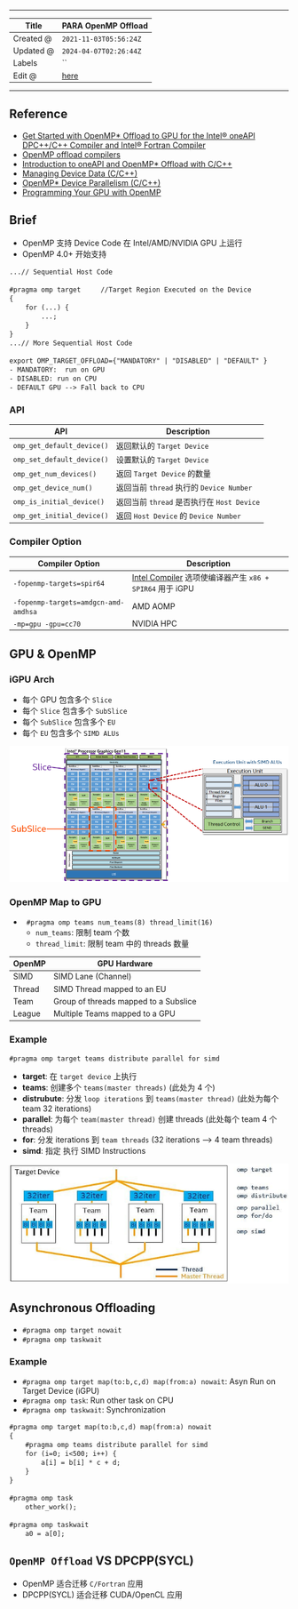 -----

| Title     | PARA OpenMP Offload                               |
| --------- | ------------------------------------------------- |
| Created @ | `2021-11-03T05:56:24Z`                            |
| Updated @ | `2024-04-07T02:26:44Z`                            |
| Labels    | \`\`                                              |
| Edit @    | [here](https://github.com/junxnone/opt/issues/24) |

-----

## Reference

  - [Get Started with OpenMP\* Offload to GPU for the Intel® oneAPI
    DPC++/C++ Compiler and Intel® Fortran
    Compiler](https://www.intel.com/content/www/us/en/develop/documentation/get-started-with-cpp-fortran-compiler-openmp/top.html)
  - [OpenMP offload
    compilers](https://github.com/ye-luo/openmp-target/wiki/OpenMP-offload-compilers)
  - [Introduction to oneAPI and OpenMP\* Offload with
    C/C++](https://github.com/oneapi-src/oneAPI-samples/blob/master/DirectProgramming/C%2B%2B/Jupyter/OpenMP-offload-training/intro/intro.ipynb)
  - [Managing Device Data
    (C/C++)](https://github.com/oneapi-src/oneAPI-samples/blob/master/DirectProgramming/C%2B%2B/Jupyter/OpenMP-offload-training/datatransfer/datatransfer.ipynb)
  - [OpenMP\* Device Parallelism
    (C/C++)](https://github.com/oneapi-src/oneAPI-samples/blob/master/DirectProgramming/C%2B%2B/Jupyter/OpenMP-offload-training/parallelism/parallelism.ipynb)
  - [Programming Your GPU with
    OpenMP](https://github.com/UoB-HPC/openmp-tutorial/blob/master/omp_GPGPU_prog_SC21.pdf)

## Brief

  - OpenMP 支持 Device Code 在 Intel/AMD/NVIDIA GPU 上运行
  - OpenMP 4.0+ 开始支持

<!-- end list -->

    ...// Sequential Host Code
    
    #pragma omp target     //Target Region Executed on the Device
    {
        for (...) {
            ...;
        }
    }
    ...// More Sequential Host Code

    export OMP_TARGET_OFFLOAD={"MANDATORY" | "DISABLED" | "DEFAULT" }
    - MANDATORY:  run on GPU
    - DISABLED: run on CPU
    - DEFAULT GPU --> Fall back to CPU

### API

| API                        | Description                        |
| -------------------------- | ---------------------------------- |
| `omp_get_default_device()` | 返回默认的 `Target Device`              |
| `omp_set_default_device()` | 设置默认的 `Target Device`              |
| `omp_get_num_devices()`    | 返回 `Target Device` 的数量             |
| `omp_get_device_num()`     | 返回当前 `thread` 执行的 `Device Number`  |
| `omp_is_initial_device()`  | 返回当前 `thread` 是否执行在 `Host Device`  |
| `omp_get_initial_device()` | 返回 `Host Device` 的 `Device Number` |

### Compiler Option

| Compiler Option                      | Description                                                       |
| ------------------------------------ | ----------------------------------------------------------------- |
| `-fopenmp-targets=spir64`            | [Intel Compiler](/Intel_Compiler) 选项使编译器产生 `x86 + SPIR64` 用于 iGPU |
| `-fopenmp-targets=amdgcn-amd-amdhsa` | AMD AOMP                                                          |
| `-mp=gpu -gpu=cc70`                  | NVIDIA HPC                                                        |

## GPU & OpenMP

### iGPU Arch

  - 每个 GPU 包含多个 `Slice`
  - 每个 `Slice` 包含多个 `SubSlice`
  - 每个 `SubSlice` 包含多个 `EU`
  - 每个 `EU` 包含多个 `SIMD ALUs`

![image](media/cae65d89bb037b4ccd8aa8ff549eb0af3ffc65bf.png)

### OpenMP Map to GPU

  - `  #pragma omp teams num_teams(8) thread_limit(16) `
      - `num_teams`: 限制 team 个数
      - `thread_limit`: 限制 team 中的 threads 数量

| OpenMP | GPU Hardware                          |
| ------ | ------------------------------------- |
| SIMD   | SIMD Lane (Channel)                   |
| Thread | SIMD Thread mapped to an EU           |
| Team   | Group of threads mapped to a Subslice |
| League | Multiple Teams mapped to a GPU        |

### Example

    #pragma omp target teams distribute parallel for simd

  - **target**: 在 `target device` 上执行
  - **teams**: 创建多个 `teams(master threads)` (此处为 4 个)
  - **distrubute**: 分发 `loop iterations` 到 `teams(master thread)`
    (此处为每个team 32 iterations)
  - **parallel**: 为每个 `team(master thread)` 创建 threads (此处每个 team 4 个
    threads)
  - **for**: 分发 iterations 到 `team threads` (32 iterations --\> 4 team
    threads)
  - **simd**: 指定 执行 SIMD Instructions

![image](media/0b20f70029c8b88883275c88512d0d141bfc893e.png)

## Asynchronous Offloading

  - `#pragma omp target nowait`
  - `#pragma omp taskwait`

### Example

  - `#pragma omp target map(to:b,c,d) map(from:a) nowait`: Asyn Run on
    Target Device (iGPU)
  - `#pragma omp task`: Run other task on CPU
  - `#pragma omp taskwait`: Synchronization

<!-- end list -->

    #pragma omp target map(to:b,c,d) map(from:a) nowait
    {
        #pragma omp teams distribute parallel for simd
        for (i=0; i<500; i++) {
            a[i] = b[i] * c + d;
        }
    }
    
    #pragma omp task
        other_work();
    
    #pragma omp taskwait
        a0 = a[0];

## `OpenMP Offload` VS DPCPP(SYCL)

  - OpenMP 适合迁移 `C/Fortran` 应用
  - DPCPP(SYCL) 适合迁移 CUDA/OpenCL 应用
